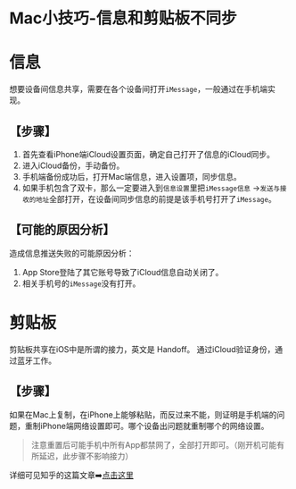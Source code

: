 # Mac小技巧-信息和剪贴板不同步

# 信息
想要设备间信息共享，需要在各个设备间打开`iMessage`，一般通过在手机端实现。
## 【步骤】
1. 首先查看iPhone端iCloud设置页面，确定自己打开了信息的iCloud同步。
2. 进入iCloud备份，手动备份。
3. 手机端备份成功后，打开Mac端信息，进入设置项，同步信息。
4. 如果手机包含了双卡，那么一定要进入到`信息设置`里把`iMessage信息` ->`发送与接收的地址`全部打开，在设备间同步信息的前提是该手机号打开了`iMessage`。

## 【可能的原因分析】
造成信息推送失败的可能原因分析：
1. App Store登陆了其它账号导致了iCloud信息自动关闭了。
2. 相关手机号的`iMessage`没有打开。

# 剪贴板
剪贴板共享在iOS中是所谓的接力，英文是 Handoff。
通过iCloud验证身份，通过蓝牙工作。
## 【步骤】
如果在Mac上复制，在iPhone上能够粘贴，而反过来不能，则证明是手机端的问题，重制iPhone端网络设置即可。哪个设备出问题就重制哪个的网络设置。
> 注意重置后可能手机中所有App都禁网了，全部打开即可。（刚开机可能有所延迟，此步骤不影响接力）

详细可见知乎的这篇文章➡️[点击这里](https://zhuanlan.zhihu.com/p/115520482)